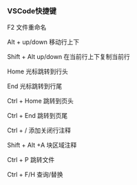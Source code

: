 ### VSCode快捷键

F2 文件重命名

Alt + up/down 移动行上下

Shift + Alt up/down 在当前行上下复制当前行

Home 光标跳转到行头

End 光标跳转到行尾

Ctrl + Home 跳转到页头

Ctrl + End 跳转到页尾

Ctrl + / 添加关闭行注释

Shift + Alt +A 块区域注释

Ctrl + P 跳转文件

Ctrl + F/H 查询/替换
